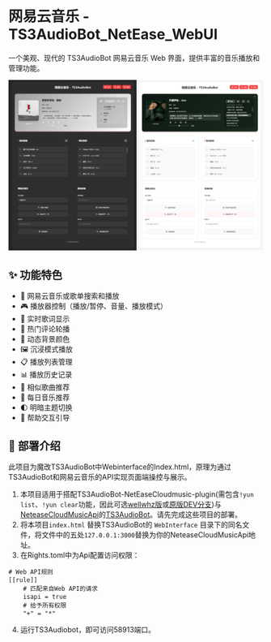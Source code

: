# 网易云音乐 - TS3AudioBot_NetEase_WebUI

一个美观、现代的 TS3AudioBot 网易云音乐 Web 界面，提供丰富的音乐播放和管理功能。

![界面预览](preview.png)

## ✨ 功能特色

- 🎵 网易云音乐或歌单搜索和播放
- 🎮 播放器控制（播放/暂停、音量、播放模式）
- 📝 实时歌词显示
- 💬 热门评论轮播
- 🎨 动态背景颜色
- 🖼️ 沉浸模式播放
- 📋 播放列表管理
- 📊 播放历史记录
- 🎯 相似歌曲推荐
- 📅 每日音乐推荐
- 🌓 明暗主题切换
- 🎯 帮助交互引导

## 🚀 部署介绍
 此项目为魔改TS3AudioBot中Webinterface的Index.html，原理为通过TS3AudioBot和网易云音乐的API实现页面端操控与展示。
 
1. 本项目适用于搭配TS3AudioBot-NetEaseCloudmusic-plugin(需包含`!yun list`、`!yun clear`功能，因此可选[wellwhz版](https://github.com/wellwhz/TS3AudioBot-NetEaseCloudmusic-plugin)或[原版DEV分支](https://github.com/ZHANGTIANYAO1/TS3AudioBot-NetEaseCloudmusic-plugin/tree/DEV))与[NeteaseCloudMusicApi](https://gitlab.com/Binaryify/neteasecloudmusicapi)的[TS3AudioBot](https://github.com/Splamy/TS3AudioBot)。请先完成这些项目的部署。
2. 将本项目`index.html` 替换TS3AudioBot的 `WebInterface` 目录下的同名文件，将文件中的五处`127.0.0.1:3000`替换为你的NeteaseCloudMusicApi地址。
3. 在Rights.toml中为Api配置访问权限：
```
# Web API规则
[[rule]]
	# 匹配来自Web API的请求
	isapi = true
	# 给予所有权限
	"+" = "*"
```
4. 运行TS3Audiobot，即可访问58913端口。